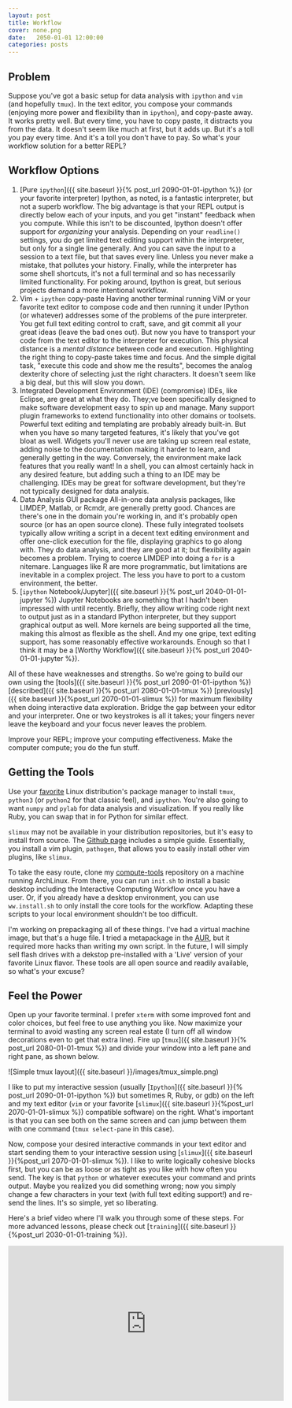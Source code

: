 ```yaml
---
layout: post
title: Workflow
cover: none.png
date:   2050-01-01 12:00:00
categories: posts
---
```


Problem
---

Suppose you've got a basic setup for data analysis with `ipython` and `vim` (and hopefully `tmux`).  In the text editor, you compose your commands (enjoying more power and flexibility than in `ipython`), and copy-paste away.  It works pretty well.  But every time, you have to copy paste, it distracts you from the data.  It doesn't seem like much at first, but it adds up.  But it's a toll you pay every time.  And it's a toll you don't have to pay.  So what's your workflow solution for a better REPL?

Workflow Options
---

1. [Pure `ipython`]({{ site.baseurl }}{% post_url 2090-01-01-ipython %}) (or your favorite interpreter)
   Ipython, as noted, is a fantastic interpreter, but not a superb workflow.  The big advantage is that your REPL output is directly below each of your inputs, and you get "instant" feedback when you compute.  While this isn't to be discounted, Ipython doesn't offer support for *organizing* your analysis.  Depending on your `readline()` settings, you do get limited text editing support within the interpreter, but only for a single line generally.  And you can save the input to a session to a text file, but that saves every line.  Unless you never make a mistake, that pollutes your history.  Finally, while the interpreter has some shell shortcuts, it's not a full terminal and so has necessarily limited functionality.  For poking around, Ipython is great, but serious projects demand a more intentional workflow.
2. Vim + `ipython` copy-paste
    Having another terminal running ViM or your favorite text editor to compose code and then running it under IPython (or whatever) addresses some of the problems of the pure interpreter.  You get full text editing control to craft, save, and git commit all your great ideas (leave the bad ones out).  But now you have to transport your code from the text editor to the interpreter for execution.  This physical distance is a *mental distance* between code and execution.  Highlighting the right thing to copy-paste takes time and focus.  And the simple digital task, "execute this code and show me the results", becomes the analog dexterity chore of selecting just the right characters.  It doesn't seem like a big deal, but this will slow you down.
3. Integrated Development Environment (IDE) (compromise)
    IDEs, like Eclipse, are great at what they do.  They;ve been specifically designed to make software development easy to spin up and manage.  Many support plugin frameworks to extend functionality into other domains or toolsets.  Powerful text editing and templating are probably already built-in.  But when you have so many targeted features, it's likely that you've got bloat as well.  Widgets you'll never use are taking up screen real estate, adding noise to the documentation making it harder to learn, and generally getting in the way.  Conversely, the environment make lack features that you really want!  In a shell, you can almost certainly hack in any desired feature, but adding such a thing to an IDE may be challenging.  IDEs may be great for software development, but they're not typically designed for data analysis.
4. Data Analysis GUI package
    All-in-one data analysis packages, like LIMDEP, Matlab, or Rcmdr, are generally pretty good.  Chances are there's one in the domain you're working in, and it's probably open source (or has an open source clone).  These fully integrated toolsets typically allow writing a script in a decent text editing environment and offer one-click execution for the file, displaying graphics to go along with.  They do data analysis, and they are good at it; but flexibility again becomes a problem.  Trying to coerce LIMDEP into doing a `for` is a nitemare.  Languages like R are more programmatic, but limitations are inevitable in a complex project.  The less you have to port to a custom environment, the better.
5. [`ipython` Notebook/Jupyter]({{ site.baseurl }}{% post_url 2040-01-01-jupyter %})
    Jupyter Notebooks are something that I hadn't been impressed with until recently.  Briefly, they allow writing code right next to output just as in a standard IPython interpreter, but they support graphical output as well.  More kernels are being supported all the time, making this almost as flexible as the shell.  And my one gripe, text editing support, has some reasonably effective workarounds.  Enough so that I think it may be a [Worthy Workflow]({{ site.baseurl }}{% post_url 2040-01-01-jupyter %}).

All of these have weaknesses and strengths.  So we're going to build our own using the [tools]({{ site.baseurl }}{% post_url 2090-01-01-ipython %}) [described]({{ site.baseurl }}{% post_url 2080-01-01-tmux %}) [previously]({{ site.baseurl }}{%post_url 2070-01-01-slimux %}) for maximum flexibility when doing interactive data exploration.  Bridge the gap between your editor and your interpreter.  One or two keystrokes is all it takes; your fingers never leave the keyboard and your focus never leaves the problem.

Improve your REPL; improve your computing effectiveness.
Make the computer compute; you do the fun stuff.

Getting the Tools
---

Use your [favorite](https://www.archlinux.org) Linux distribution's package manager to install `tmux`, `python3` (or `python2` for that classic feel), and `ipython`.  You're also going to want `numpy` and `pylab` for data analysis and visualization.  If you really like Ruby, you can swap that in for Python for similar effect.

`slimux` may not be available in your distribution repositories, but it's easy to install from source.  The [Github page](https://github.com/epeli/slimux) includes a simple guide.  Essentially, you install a vim plugin, `pathogen`, that allows you to easily install other vim plugins, like `slimux`.

To take the easy route, clone my [compute-tools](http://github.com/dvbuntu/compute-tools) repository on a machine running ArchLinux.  From there, you can run `init.sh` to install a basic desktop including the Interactive Computing Workflow once you have a user.  Or, if you already have a desktop environment, you can use `ww.install.sh` to only install the core tools for the workflow.  Adapting these scripts to your local environment shouldn't be too difficult.

I'm working on prepackaging all of these things.  I've had a virtual machine image, but that's a huge file.  I tried a metapackage in the [AUR](aur4.archlinux.org), but it required more hacks than writing my own script.  In the future, I will simply sell flash drives with a dekstop pre-installed with a 'Live' version of your favorite Linux flavor.  These tools are all open source and readily available, so what's your excuse?

Feel the Power
---

Open up your favorite terminal.  I prefer `xterm` with some improved font and color choices, but feel free to use anything you like.  Now maximize your terminal to avoid wasting any screen real estate (I turn off all window decorations even to get that extra line).  Fire up [`tmux`]({{ site.baseurl }}{% post_url 2080-01-01-tmux %}) and divide your window into a left pane and right pane, as shown below.

![Simple tmux layout]({{ site.baseurl }}/images/tmux_simple.png)

I like to put my interactive session (usually [`Ipython`]({{ site.baseurl }}{% post_url 2090-01-01-ipython %}) but sometimes R, Ruby, or gdb) on the left and my text editor (`vim` or your favorite [`slimux`]({{ site.baseurl }}{%post_url 2070-01-01-slimux %}) compatible software) on the right.  What's important is that you can see both on the same screen and can jump between them with one command (`tmux select-pane` in this case).

Now, compose your desired interactive commands in your text editor and start sending them to your interactive session using [`slimux`]({{ site.baseurl }}{%post_url 2070-01-01-slimux %}).  I like to write logically cohesive blocks first, but you can be as loose or as tight as you like with how often you send.  The key is that `python` or whatever executes your command and prints output.  Maybe you realized you did something wrong; now you simply change a few characters in your text (with full text editing support!) and re-send the lines.  It's so simple, yet so liberating.

Here's a brief video where I'll walk you through some of these steps.  For more advanced lessons, please check out [`training`]({{ site.baseurl }}{%post_url 2030-01-01-training %}).

<iframe width="560" height="315" src="https://www.youtube.com/embed/F9VeY5KFDl8" frameborder="0"> </iframe>
